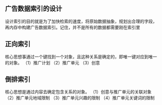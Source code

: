 广告数据索引的设计
--------------------------------------------
设计索引的目的就是为了加快检索的速度，将原始数据抽象，规划出合理的字段，再内存中构建广告数据索引。记住，并不是所有的数据都需要刚在索引里

正向索引
--------------------------------------------
核心思想事通过一个键找到一个对象，且这种关系是确定的，即唯一键对应到唯一的对象。
（1）推广计划
（2）推广单元
（3）创意

倒排索引
--------------------------------------------
核心思想是通过内容去确定包含关系的对象。
（1）创意与推广单元的关联对象
（2）推广单元地域限制
（3）推广单元兴趣的限制
（4）推广单元关键词的限制

